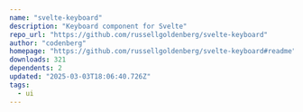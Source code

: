```yaml
---
name: "svelte-keyboard"
description: "Keyboard component for Svelte"
repo_url: "https://github.com/russellgoldenberg/svelte-keyboard"
author: "codenberg"
homepage: "https://github.com/russellgoldenberg/svelte-keyboard#readme"
downloads: 321
dependents: 2
updated: "2025-03-03T18:06:40.726Z"
tags: 
  - ui
---
```

